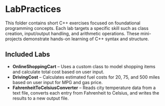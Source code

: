 # LabPractices

This folder contains short C++ exercises focused on foundational programming concepts. Each lab targets a specific skill such as class creation, input/output handling, and arithmetic operations.  These mini-projects demonstrate hands-on learning of C++ syntax and structure.

## Included Labs

- **OnlineShoppingCart** – Uses a custom class to model shopping items and calculate total cost based on user input.
- **DrivingCost** – Calculates estimated fuel costs for 20, 75, and 500 miles based on user input for MPG and gas price.
- **FahrenheitToCelsiusConverter** – Reads city temperature data from a text file, converts each entry from Fahrenheit to Celsius, and writes the results to a new output file.
